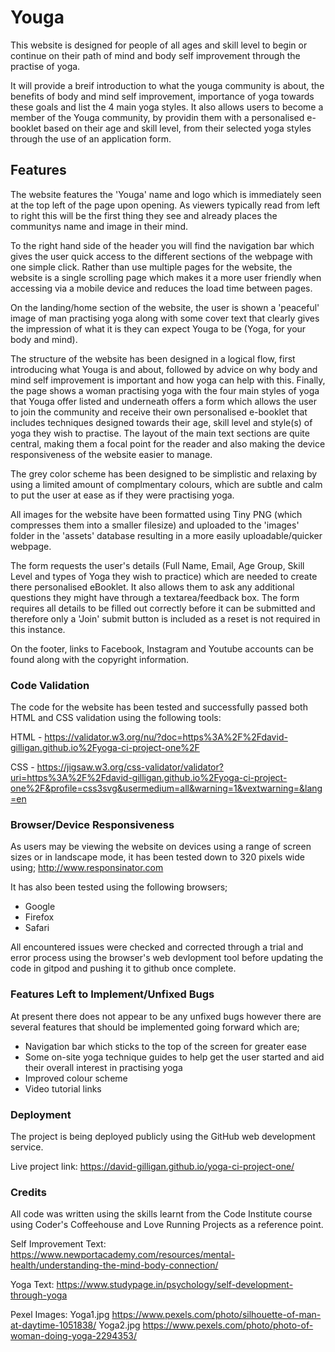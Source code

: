 # **Youga**
This website is designed for people of all ages and skill level to begin or continue on their path of mind and body self improvement through the practise of yoga.

It will provide a breif introduction to what the youga community is about, the benefits of body and mind self improvement, importance of yoga towards these goals and list the 4 main yoga styles. It also allows users to become a member of the Youga community, by providin them with a personalised e-booklet based on their age and skill level, from their selected yoga styles through the use of an application form. 

## **Features**
The website features the 'Youga' name and logo which is immediately seen at the top left of the page upon opening. As viewers typically read from left to right this will be the first thing they see and already places the communitys name and image in their mind. 

To the right hand side of the header you will find the navigation bar which gives the user quick access to the different sections of the webpage with one simple click. Rather than use multiple pages for the website, the website is a single scrolling page which makes it a more user friendly when accessing via a mobile device and reduces the load time between pages.

On the landing/home section of the website, the user is shown a 'peaceful' image of man practising yoga along with some cover text that clearly gives the impression of what it is they can expect Youga to be (Yoga, for your body and mind).

The structure of the website has been designed in a logical flow, first introducing what Youga is and about, followed by advice on why body and mind self improvement is important and how yoga can help with this. Finally, the page shows a woman practising yoga with the four main styles of yoga that Youga offer listed and underneath offers a form which allows the user to join the community and receive their own personalised e-booklet that includes techniques designed towards their age, skill level and style(s) of yoga they wish to practise. The layout of the main text sections are quite central, making them a focal point for the reader and also making the device responsiveness of the website easier to manage.

The grey color scheme has been designed to be simplistic and relaxing by using a limited amount of complmentary colours, which are subtle and calm to put the user at ease as if they were practising yoga. 

All images for the website have been formatted using Tiny PNG (which compresses them into a smaller filesize) and uploaded to the 'images' folder in the 'assets' database resulting in a more easily uploadable/quicker webpage.

The form requests the user's details (Full Name, Email, Age Group, Skill Level and types of Yoga they wish to practice) which are needed to create there personalised eBooklet. It also allows them to ask any additional questions they might have through a textarea/feedback box. The form requires all details to be filled out correctly before it can be submitted and therefore only a 'Join' submit button is included as a reset is not required in this instance.

On the footer, links to Facebook, Instagram and Youtube accounts can be found along with the copyright information.

### **Code Validation**
The code for the website has been tested and successfully passed both HTML and CSS validation using the following tools:

HTML - https://validator.w3.org/nu/?doc=https%3A%2F%2Fdavid-gilligan.github.io%2Fyoga-ci-project-one%2F

CSS - https://jigsaw.w3.org/css-validator/validator?uri=https%3A%2F%2Fdavid-gilligan.github.io%2Fyoga-ci-project-one%2F&profile=css3svg&usermedium=all&warning=1&vextwarning=&lang=en

### Browser/Device Responsiveness
As users may be viewing the website on devices using a range of screen sizes or in landscape mode, it has been tested down to 320 pixels wide using; 
http://www.responsinator.com

It has also been tested using the following browsers;
- Google
- Firefox
- Safari

All encountered issues were checked and corrected through a trial and error process using the browser's web devlopment tool before updating the code in gitpod and pushing it to github once complete.

### Features Left to Implement/Unfixed Bugs
At present there does not appear to be any unfixed bugs however there are several features that should be implemented going forward which are;
- Navigation bar which sticks to the top of the screen for greater ease
- Some on-site yoga technique guides to help get the user started and aid their overall interest in practising yoga
- Improved colour scheme
- Video tutorial links

### Deployment
The project is being deployed publicly using the GitHub web development service.

Live project link:
https://david-gilligan.github.io/yoga-ci-project-one/

### Credits

All code was written using the skills learnt from the Code Institute course using Coder's Coffeehouse and Love Running Projects as a reference point.

Self Improvement Text:
https://www.newportacademy.com/resources/mental-health/understanding-the-mind-body-connection/

Yoga Text:
https://www.studypage.in/psychology/self-development-through-yoga

Pexel Images:
Yoga1.jpg https://www.pexels.com/photo/silhouette-of-man-at-daytime-1051838/ 
Yoga2.jpg https://www.pexels.com/photo/photo-of-woman-doing-yoga-2294353/


